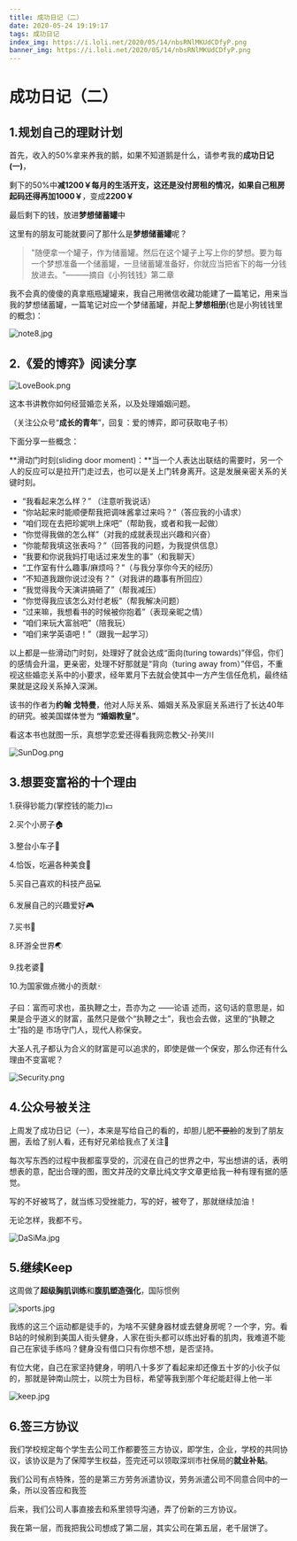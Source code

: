 ```yaml
---
title: 成功日记（二）
date: 2020-05-24 19:19:17
tags: 成功日记
index_img: https://i.loli.net/2020/05/14/nbsRNlMKUdCDfyP.png
banner_img: https://i.loli.net/2020/05/14/nbsRNlMKUdCDfyP.png
---
```






# 成功日记（二）



## 1.规划自己的理财计划


首先，收入的50%拿来养我的鹅，如果不知道鹅是什么，请参考我的**成功日记(一)**，

剩下的50%中**减1200￥**每月的生活开支，这还是没付房租的情况，如果自己租房起码还得再**加1000￥**，变成**2200￥**

最后剩下的钱，放进**梦想储蓄罐**中

这里有的朋友可能就要问了那什么是**梦想储蓄罐**呢？
> "随便拿一个罐子，作为储蓄罐。然后在这个罐子上写上你的梦想。要为每一个梦想准备一个储蓄罐，一旦储蓄罐准备好，你就应当把省下的每一分钱放进去。"———摘自《小狗钱钱》第二章

我不会真的傻傻的真拿瓶瓶罐罐来，我自己用微信收藏功能建了一篇笔记，用来当我的梦想储蓄罐，一篇笔记对应一个梦储蓄罐，并配上**梦想相册**(也是小狗钱钱里的概念)：

![note8.jpg](https://i.loli.net/2020/05/24/IxSPyvBjtHJEAu4.jpg)


## 2.《爱的博弈》阅读分享

![LoveBook.png](https://i.loli.net/2020/05/23/Vsb6KOaQwp3dfLU.png)

这本书讲教你如何经营婚恋关系，以及处理婚姻问题。

（关注公众号“**成长的青年**”，回复：爱的博弈，即可获取电子书）

下面分享一些概念：

**滑动门时刻(sliding door moment)：**当一个人表达出联结的需要时，另一个人的反应可以是拉开门走过去，也可以是关上门转身离开。这是发展亲密关系的关键时刻。

- “我看起来怎么样？” （注意听我说话）
- “你站起来时能顺便帮我把调味酱拿过来吗？”（答应我的小请求）
- “咱们现在去把珍妮哄上床吧”（帮助我，或者和我一起做）
- “你觉得我做的怎么样”（对我的成就表现出兴趣和兴奋）
- “你能帮我填这张表吗？”（回答我的问题，为我提供信息）
- “我要和你说我妈打电话过来发生的事”（和我聊天）
- “工作室有什么趣事/麻烦吗？”（与我分享你今天的经历）
- “不知道我跟你说过没有？”（对我讲的趣事有所回应）
- “我觉得我今天演讲搞砸了”（帮我减压）
- “你觉得我应该怎么对付老板”（帮我解决问题）
- “过来嘛，我想看书的时候被你抱着”（表现亲昵之情）
- “咱们来玩大富翁吧”（陪我玩）
- “咱们来学英语吧！”（跟我一起学习）

以上都是一些滑动门时刻，处理好了就会达成“面向(turing towards)”伴侣，你们的感情会升温，更亲密，处理不好那就是“背向（turing away from）”伴侣，不重视这些婚恋关系中的小要求，经年累月下去就会使其中一方产生信任危机，最终结果就是这段关系掉入深渊。

该书的作者为**约翰 戈特曼**，他对人际关系、婚姻关系及家庭关系进行了长达40年的研究。被美国媒体誉为 **“婚姻教皇”**。

看这本书也就图一乐，真想学恋爱还得看我网恋教父-孙笑川

![SunDog.png](https://i.loli.net/2020/05/23/YqfKElFMI26cXN1.png)





## 3.想要变富裕的十个理由

1.获得钞能力(掌控钱的能力)💴

2.买个小房子🏠

3.整台小车子🚗

4.恰饭，吃遍各种美食🍔

5.买自己喜欢的科技产品💻

6.发展自己的兴趣爱好🎮

7.买书📕

8.环游全世界🌏

9.找老婆👧

10.为国家做点微小的贡献🀄

子曰：富而可求也，虽执鞭之士，吾亦为之 ——论语 述而，这句话的意思是，如果是合乎道义的财富，虽然只是做个“执鞭之士”，我也会去做，这里的“执鞭之士”指的是 市场守门人，现代人称保安。

大圣人孔子都认为合义的财富是可以追求的，即使是做一个保安，那么你还有什么理由不变富呢？

![Security.png](https://i.loli.net/2020/05/23/73OlavspNwCDzrI.png)





## 4.公众号被关注

上周发了成功日记（一），本来是写给自己的看的，却胆儿肥~~不要脸~~的发到了朋友圈，丢给了别人看，还有好兄弟给我点了关注🙏

每次写东西的过程中我都蛮享受的，沉浸在自己的世界之中，写出想讲的话，表明想表的意，配出合理的图，图文并茂的文章比纯文字文章更给我一种有理有据的感觉。

写的不好被骂了，就当练习受挫能力，写的好，被夸了，那就继续加油！

无论怎样，我都不亏。

![DaSiMa.jpg](https://i.loli.net/2020/05/24/Kf7OtvI8HAouSmq.jpg)

## 5.继续Keep

这周做了**超级胸肌训练**和**腹肌塑造强化**，国际惯例

![sports.jpg](https://i.loli.net/2020/05/24/BhaRfnFbDLiMrUp.jpg)

我练的这三个运动都是徒手的，为啥不买健身器材或去健身房呢？一个字，穷。看B站的时候刷到美国人街头健身，人家在街头都可以练出好看的肌肉，我难道不能自己在家徒手练吗？健身没有借口只有你想不想，是否坚持。

有位大佬，自己在家坚持健身，明明八十多岁了看起来却还像五十岁的小伙子似的，那就是钟南山院士，以院士为目标，希望等我到那个年纪能赶得上他一半

![keep.jpg](https://i.loli.net/2020/05/24/veWgNBlTuUPtDEd.jpg)

## 6.签三方协议

我们学校规定每个学生去公司工作都要签三方协议，即学生，企业，学校的共同协议，该协议是为了保障学生权益，签完还可以领取深圳市社保局的**就业补贴**。

我们公司有点特殊，签的是第三方劳务派遣协议，劳务派遣公司不同意合同中的一条，所以没答应和我签

后来，我们公司人事直接去和系里领导沟通，弄了份新的三方协议。

我在第一层，而我把我公司想成了第二层，其实公司在第五层，老千层饼了。